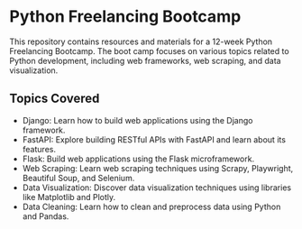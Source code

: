 # Python Freelancing Bootcamp

This repository contains resources and materials for a 12-week Python Freelancing Bootcamp. The boot camp focuses on various topics related to Python development, including web frameworks, web scraping, and data visualization.

## Topics Covered

- Django: Learn how to build web applications using the Django framework.
- FastAPI: Explore building RESTful APIs with FastAPI and learn about its features.
- Flask: Build web applications using the Flask microframework.
- Web Scraping: Learn web scraping techniques using Scrapy, Playwright, Beautiful Soup, and Selenium.
- Data Visualization: Discover data visualization techniques using libraries like Matplotlib and Plotly.
- Data Cleaning: Learn how to clean and preprocess data using Python and Pandas.
